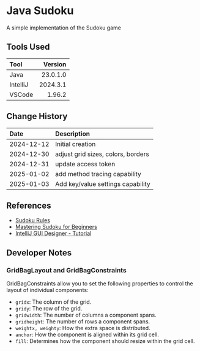 # Java Sudoku

A simple implementation of the Sudoku game

## Tools Used

| Tool     |  Version |
| :------- | -------: |
| Java     | 23.0.1.0 |
| IntelliJ | 2024.3.1 |
| VSCode   |   1.96.2 |

## Change History

| Date       | Description                        |
|:-----------|:-----------------------------------|
| 2024-12-12 | Initial creation                   |
| 2024-12-30 | adjust grid sizes, colors, borders |
| 2024-12-31 | update access token                |
| 2025-01-02 | add method tracing capability      |
| 2025-01-03 | Add key/value settings capability  |


## References

- [Sudoku Rules](https://sudoku.com/sudoku-rules/)
- [Mastering Sudoku for Beginners](https://masteringsudoku.com/sudoku-rules-beginners/)
- [IntelliJ GUI Designer - Tutorial](https://www.jetbrains.com/help/idea/design-gui-using-swing.html)

## Developer Notes

### GridBagLayout and GridBagConstraints

GridBagConstraints allow you to set the following properties to control the layout of individual components:

- `gridx`: The column of the grid.
- `gridy`: The row of the grid.
- `gridwidth`: The number of columns a component spans.
- `gridheight`: The number of rows a component spans.
- `weightx, weighty`: How the extra space is distributed.
- `anchor`: How the component is aligned within its grid cell.
- `fill`: Determines how the component should resize within the grid cell.
